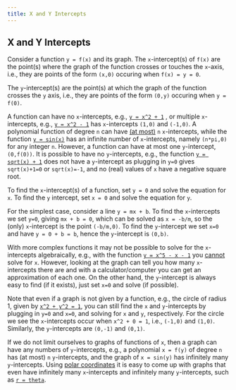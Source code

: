 ```yaml
---
title: X and Y Intercepts
---
```

## X and Y Intercepts

Consider a function `y = f(x)` and its graph. The `x`-intercept(s) of `f(x)` are the point(s) where the graph of the function crosses or touches the `x`-axis, i.e., they are points of the form `(x,0)` occuring when `f(x) = y = 0`.

The `y`-intercept(s) are the point(s) at which the graph of the function crosses the `y` axis, i.e., they are points of the form `(0,y)` occuring when `y = f(0)`.

A function can have no `x`-intercepts, e.g., [`y = x^2 + 1`](https://www.wolframalpha.com/input/?i=plot+y+%3D+x%5E2+%2B+1) , or multiple `x`-intercepts, e.g., [`y = x^2 - 1`](https://www.wolframalpha.com/input/?i=plot+y+%3D+x%5E2+-+1) has `x`-intercepts `(1,0)` and `(-1,0)`. A polynomial function of degree `n` can have [(at most)](https://en.wikipedia.org/wiki/Fundamental_theorem_of_algebra) `n` `x`-intercepts, while the function [`y = sin(x)`](https://www.wolframalpha.com/input/?i=plot+y+%3D+sin(x)) has an infinite number of `x`-intercepts, namely `(n*pi,0)` for any integer `n`. However, a function can have at most one `y`-intercept,  `(0,f(0))`. It is possible to have no `y`-intercepts, e.g., the function [`y = sqrt(x) + 1`](https://www.wolframalpha.com/input/?i=plot+y+%3D+sqrt(x)+%2B+1) does not have a `y`-intercept as plugging in `y=0` gives `sqrt(x)+1=0` or `sqrt(x)=-1`, and no (real) values of `x` have a negative square root.

To find the `x`-intercept(s) of a function, set `y = 0` and solve the equation for `x`. To find the `y` intercept, set `x = 0` and solve the equation for `y`. 

For the simplest case, consider a line `y = mx + b`. To find the `x`-intercepts we set `y=0`, giving `mx + b = 0`, which can be solved as `x = -b/m`, so the (only) `x`-intercept is the point `(-b/m,0)`. To find the `y`-intercept we set `x=0` and have `y = 0 + b = b`, hence the `y`-intercept is `(0,b)`.

With more complex functions it may not be possible to solve for the `x`-intercepts algebraically, e.g., with the function [`y = x^5 - x - 1`](https://www.wolframalpha.com/input/?i=plot+y+%3D+x%5E5+-+x+-+1) you [cannot](https://en.wikipedia.org/wiki/Abel%E2%80%93Ruffini_theorem) solve for `x`. However, looking at the graph can tell you how many `x`-intercepts there are and with a calculator/computer you can get an approximation of each one. On the other hand, the `y`-intercept is always easy to find (if it exists), just set `x=0` and solve (if possible).

Note that even if a graph is not given by a function, e.g., the circle of radius 1, given by [`x^2 + y^2 = 1`](https://www.wolframalpha.com/input/?i=plot+x%5E2+%2B+y%5E2+%3D+1), you can still find the `x` and `y`-intercepts by plugging in `y=0` and `x=0`, and solving for `x` and `y`, respectively. For the circle we see the `x`-intercepts occur when `x^2 + 0 = 1`, i.e., `(-1,0)` and `(1,0)`. Similarly, the `y`-intercepts are `(0,-1)` and `(0,1)`.

If we do not limit ourselves to graphs of functions of `x`, then a graph can have any numbers of `y`-intercepts, e.g., a polynomial `x = f(y)` of degree `n` has (at most) `n` `y`-intercepts, and the graph of `x = sin(y)` has infinitely many `y`-intercepts. Using [polar coordinates](https://en.wikipedia.org/wiki/Polar_coordinate_system) it is easy to come up with graphs that even have infinitely many `x`-intercepts and infinitely many `y`-intercepts, such as [`r = theta`](https://www.wolframalpha.com/input/?i=plot+r+%3D+theta).
